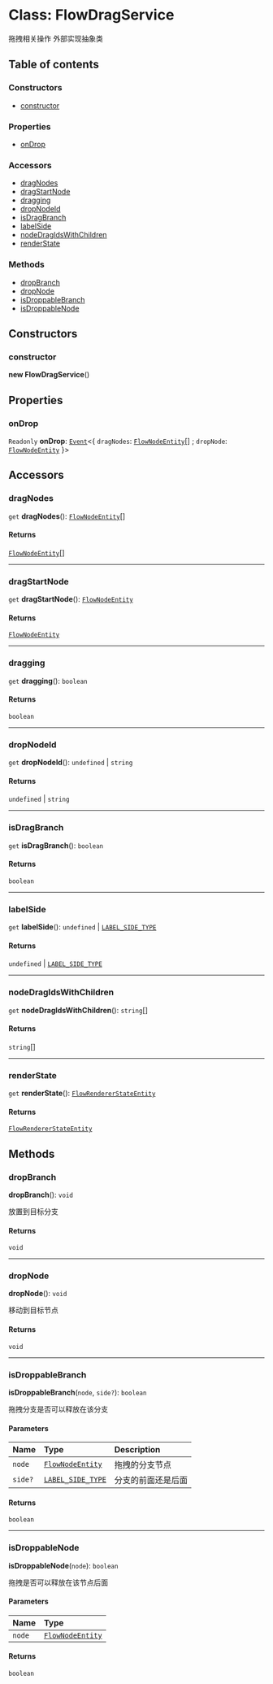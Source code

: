 # Class: FlowDragService

拖拽相关操作
外部实现抽象类

## Table of contents

### Constructors

* [constructor](/auto-docs/free-layout-editor/classes/FlowDragService.md#constructor)

### Properties

* [onDrop](/auto-docs/free-layout-editor/classes/FlowDragService.md#ondrop)

### Accessors

* [dragNodes](/auto-docs/free-layout-editor/classes/FlowDragService.md#dragnodes)
* [dragStartNode](/auto-docs/free-layout-editor/classes/FlowDragService.md#dragstartnode)
* [dragging](/auto-docs/free-layout-editor/classes/FlowDragService.md#dragging)
* [dropNodeId](/auto-docs/free-layout-editor/classes/FlowDragService.md#dropnodeid)
* [isDragBranch](/auto-docs/free-layout-editor/classes/FlowDragService.md#isdragbranch)
* [labelSide](/auto-docs/free-layout-editor/classes/FlowDragService.md#labelside)
* [nodeDragIdsWithChildren](/auto-docs/free-layout-editor/classes/FlowDragService.md#nodedragidswithchildren)
* [renderState](/auto-docs/free-layout-editor/classes/FlowDragService.md#renderstate)

### Methods

* [dropBranch](/auto-docs/free-layout-editor/classes/FlowDragService.md#dropbranch)
* [dropNode](/auto-docs/free-layout-editor/classes/FlowDragService.md#dropnode)
* [isDroppableBranch](/auto-docs/free-layout-editor/classes/FlowDragService.md#isdroppablebranch)
* [isDroppableNode](/auto-docs/free-layout-editor/classes/FlowDragService.md#isdroppablenode)

## Constructors

### constructor

**new FlowDragService**()

## Properties

### onDrop

`Readonly` **onDrop**: [`Event`](/auto-docs/free-layout-editor/interfaces/Event-1.md)<{ `dragNodes`: [`FlowNodeEntity`](/auto-docs/free-layout-editor/classes/FlowNodeEntity-1.md)\[] ; `dropNode`: [`FlowNodeEntity`](/auto-docs/free-layout-editor/classes/FlowNodeEntity-1.md)  }>

## Accessors

### dragNodes

`get` **dragNodes**(): [`FlowNodeEntity`](/auto-docs/free-layout-editor/classes/FlowNodeEntity-1.md)\[]

#### Returns

[`FlowNodeEntity`](/auto-docs/free-layout-editor/classes/FlowNodeEntity-1.md)\[]

***

### dragStartNode

`get` **dragStartNode**(): [`FlowNodeEntity`](/auto-docs/free-layout-editor/classes/FlowNodeEntity-1.md)

#### Returns

[`FlowNodeEntity`](/auto-docs/free-layout-editor/classes/FlowNodeEntity-1.md)

***

### dragging

`get` **dragging**(): `boolean`

#### Returns

`boolean`

***

### dropNodeId

`get` **dropNodeId**(): `undefined` | `string`

#### Returns

`undefined` | `string`

***

### isDragBranch

`get` **isDragBranch**(): `boolean`

#### Returns

`boolean`

***

### labelSide

`get` **labelSide**(): `undefined` | [`LABEL_SIDE_TYPE`](/auto-docs/free-layout-editor/enums/LABEL_SIDE_TYPE.md)

#### Returns

`undefined` | [`LABEL_SIDE_TYPE`](/auto-docs/free-layout-editor/enums/LABEL_SIDE_TYPE.md)

***

### nodeDragIdsWithChildren

`get` **nodeDragIdsWithChildren**(): `string`\[]

#### Returns

`string`\[]

***

### renderState

`get` **renderState**(): [`FlowRendererStateEntity`](/auto-docs/free-layout-editor/classes/FlowRendererStateEntity.md)

#### Returns

[`FlowRendererStateEntity`](/auto-docs/free-layout-editor/classes/FlowRendererStateEntity.md)

## Methods

### dropBranch

**dropBranch**(): `void`

放置到目标分支

#### Returns

`void`

***

### dropNode

**dropNode**(): `void`

移动到目标节点

#### Returns

`void`

***

### isDroppableBranch

**isDroppableBranch**(`node`, `side?`): `boolean`

拖拽分支是否可以释放在该分支

#### Parameters

| Name | Type | Description |
| :------ | :------ | :------ |
| `node` | [`FlowNodeEntity`](/auto-docs/free-layout-editor/classes/FlowNodeEntity-1.md) | 拖拽的分支节点 |
| `side?` | [`LABEL_SIDE_TYPE`](/auto-docs/free-layout-editor/enums/LABEL_SIDE_TYPE.md) | 分支的前面还是后面 |

#### Returns

`boolean`

***

### isDroppableNode

**isDroppableNode**(`node`): `boolean`

拖拽是否可以释放在该节点后面

#### Parameters

| Name | Type |
| :------ | :------ |
| `node` | [`FlowNodeEntity`](/auto-docs/free-layout-editor/classes/FlowNodeEntity-1.md) |

#### Returns

`boolean`
